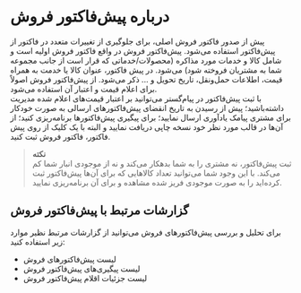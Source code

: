 #  درباره پیش‌فاکتور فروش 
پیش از صدور فاکتور فروش اصلی،‌ برای جلوگیری از تغییرات متعدد در فاکتور از پیش‌فاکتور استفاده می‌شود. پیش‌فاکتور فروش در واقع فاکتور فروش اولیه است و شامل کالا و خدمات مورد مذاکره (محصولات/خدماتی که قرار است از جانب مجموعه شما به مشتریان فروخته شود) می‌شود. در پیش فاکتور، عنوان کالا یا خدمت به همراه قیمت، اطلاعات حمل‌و‌نقل، تاریخ تحویل و ... ذکر می‌شود. از پیش‌فاکتور فروش اصولاً برای اعلام قیمت و اعتبار آن استفاده می‌شود. <br>
با ثبت پیش‌فاکتور در پیام‌گستر می‌توانید بر اعتبار قیمت‌های اعلام شده مدیریت داشته‌باشید؛ پیش از رسیدن به تاریخ انقضای پیش‌فاکتورهای ارسالی به صورت خودکار برای مشتری پیامک یادآوری ارسال نمایید؛ برای پیگیری پیش‌فاکتورها برنامه‌ریزی کنید؛ از آن‌‌ها در قالب‌ مورد نظر خود نسخه چاپی دریافت نمایید و البته با یک کلیک از روی پیش فاکتور، فاکتور فروش ثبت کنید.<br>

> **نکته**<br>
ثبت پیش‌فاکتور، نه مشتری را به شما بدهکار می‌کند و نه از موجودی انبار شما کم می‌کند. با این وجود شما می‌توانید تعداد کالاهایی که برای آن‌‌ها پیش‌فاکتور ثبت کرده‌اید را به صورت موجودی فریز شده مشاهده و برای آن برنامه‌ریزی نمایید.<br>

## گزارشات مرتبط با پیش‌فاکتور فروش
برای تحلیل و بررسی پیش‌فاکتورهای فروش می‌توانید از گزارشات مرتبط نظیر موارد زیر استفاده کنید:<br>
- لیست پیش‌فاکتورهای فروش
- لیست پیگیری‌های پیش‌فاکتور فروش
- لیست جزئیات اقلام پیش‌فاکتور فروش
